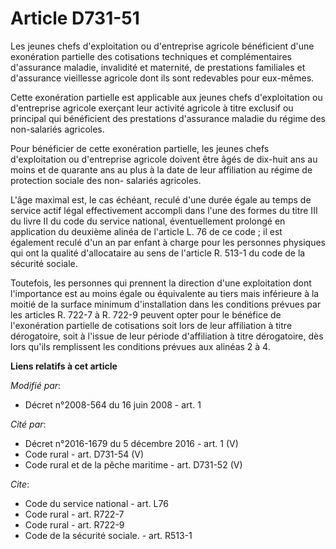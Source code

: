# Article D731-51

Les jeunes chefs d'exploitation ou d'entreprise agricole bénéficient d'une exonération partielle des cotisations techniques
et complémentaires d'assurance maladie, invalidité et maternité, de prestations familiales et d'assurance vieillesse agricole
dont ils sont redevables pour eux-mêmes. 

Cette exonération partielle est applicable aux jeunes chefs d'exploitation ou d'entreprise agricole exerçant leur activité
agricole à titre exclusif ou principal qui bénéficient des prestations d'assurance maladie du régime des non-salariés
agricoles. 

Pour bénéficier de cette exonération partielle, les jeunes chefs d'exploitation ou d'entreprise agricole doivent être âgés de
dix-huit ans au moins et de quarante ans au plus à la date de leur affiliation au régime de protection sociale des non-
salariés agricoles.

L'âge maximal est, le cas échéant, reculé d'une durée égale au temps de service actif légal effectivement accompli dans l'une
des formes du titre III du livre II du code du service national, éventuellement prolongé en application du deuxième alinéa de
l'article L. 76 de ce code ; il est également reculé d'un an par enfant à charge pour les personnes physiques qui ont la
qualité d'allocataire au sens de l'article R. 513-1 du code de la sécurité sociale. 

Toutefois, les personnes qui prennent la direction d'une exploitation dont l'importance est au moins égale ou équivalente au
tiers mais inférieure à la moitié de la surface minimum d'installation dans les conditions prévues par les articles R. 722-7
à R. 722-9 peuvent opter pour le bénéfice de l'exonération partielle de cotisations soit lors de leur affiliation à titre
dérogatoire, soit à l'issue de leur période d'affiliation à titre dérogatoire, dès lors qu'ils remplissent les conditions
prévues aux alinéas 2 à 4.

**Liens relatifs à cet article**

_Modifié par_:

  - Décret n°2008-564 du 16 juin 2008 - art. 1

_Cité par_:

  - Décret n°2016-1679 du 5 décembre 2016 - art. 1 (V)
  - Code rural - art. D731-54 (V)
  - Code rural et de la pêche maritime - art. D731-52 (V)

_Cite_:

  - Code du service national - art. L76
  - Code rural - art. R722-7
  - Code rural - art. R722-9
  - Code de la sécurité sociale. - art. R513-1

